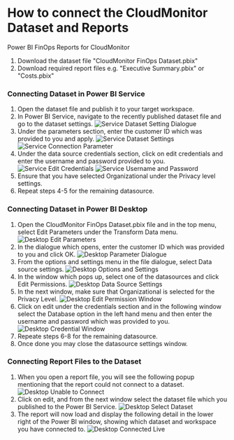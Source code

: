 # How to connect the CloudMonitor Dataset and Reports
Power BI FinOps Reports for CloudMonitor

1. Download the dataset file "CloudMonitor FinOps Dataset.pbix"
2. Download required report files e.g. "Executive Summary.pbix" or "Costs.pbix"

### Connecting Dataset in Power BI Service

1. Open the dataset file and publish it to your target workspace.
2. In Power BI Service, navigate to the recently published dataset file and go to the dataset settings.
![Service Dataset Setting Dialogue](https://github.com/CloudMonitorFinOps/reporting/assets/104886947/66714eab-ca2b-46f8-942b-dff045cdac29)
3. Under the parameters section, enter the customer ID which was provided to you and apply.
![Service Dataset Settings](https://github.com/CloudMonitorFinOps/reporting/assets/104886947/3e42e599-83c0-4aa2-96c8-5890fd22bd3c)
![Service Connection Parameter](https://github.com/CloudMonitorFinOps/reporting/assets/104886947/540dac8a-9e34-4732-bc3d-5d2609bb464f)
4. Under the data source credentials section, click on edit credentials and enter the username and password provided to you.
![Service Edit Credentials](https://github.com/CloudMonitorFinOps/reporting/assets/104886947/44f3a5db-0e9c-46e6-8167-de24fd1c4dde)
![Service Username and Password](https://github.com/CloudMonitorFinOps/reporting/assets/104886947/f55ff0a4-aa18-433b-a1b5-a0fc21dad61a)
5. Ensure that you have selected Organizational under the Privacy level settings.
6. Repeat steps 4-5 for the remaining datasource. 

### Connecting Dataset in Power BI Desktop

1. Open the CloudMonitor FinOps Dataset.pbix file and in the top menu, select Edit Parameters under the Transform Data menu.
![Desktop Edit Parameters](https://github.com/CloudMonitorFinOps/reporting/assets/104886947/ceb36276-466f-44fb-b318-ce8ac7838883)
2. In the dialogue which opens, enter the customer ID which was provided to you and click OK.
![Desktop Parameter Dialogue](https://github.com/CloudMonitorFinOps/reporting/assets/104886947/2de7b61c-ab79-4fb2-b110-134695f1d173)
3. From the options and settings menu in the file dialogue, select Data source settings.
![Desktop Options and Settings](https://github.com/CloudMonitorFinOps/reporting/assets/104886947/898b5cdc-f28a-4707-accf-acc360e67dba)
4. In the window which pops up, select one of the datasources and click Edit Permissions.
![Desktop Data Source Settings](https://github.com/CloudMonitorFinOps/reporting/assets/104886947/ce04ccf7-9ad8-4a04-bff8-567bb97ed5c0)
5. In the next window, make sure that Organizational is selected for the Privacy Level.
![Desktop Edit Permission Window](https://github.com/CloudMonitorFinOps/reporting/assets/104886947/876f970a-21d8-429e-baa2-5131d6e559a5)
6. Click on edit under the credentials section and in the following window select the Database option in the left hand menu and then enter the username and password which was provided to you.
![Desktop Credential Window](https://github.com/CloudMonitorFinOps/reporting/assets/104886947/49700650-7bf8-48ee-8711-657f29b1be77)
7. Repeate steps 6-8 for the remaining datasource.
8. Once done you may close the datasource settings window.

### Connecting Report Files to the Dataset

1. When you open a report file, you will see the following popup mentioning that the report could not connect to a dataset.
![Desktop Unable to Connect](https://github.com/CloudMonitorFinOps/reporting/assets/104886947/0ee0c013-5556-49a9-9306-21120cd05e8f)
2. Click on edit, and from the next window select the dataset file which you published to the Power BI Service.
![Desktop Select Dataset](https://github.com/CloudMonitorFinOps/reporting/assets/104886947/78f2a81a-fc33-433d-a5a5-52cd6705da0f)
3. The report will now load and display the following detail in the lower right of the Power BI window, showing which dataset and workspace you have connected to.
![Desktop Connected Live](https://github.com/CloudMonitorFinOps/reporting/assets/104886947/ff010ed7-c2c3-484e-82c0-a5bc715ce4c7)
